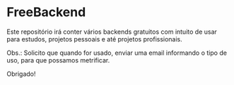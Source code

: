 # FreeBackend

Este repositório irá conter vários backends gratuitos com intuito de usar para estudos, projetos pessoais e até projetos profissionais.

Obs.: Solicito que quando for usado, enviar uma email informando o tipo de uso, para que possamos metrificar. 

Obrigado!
